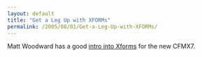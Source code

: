 ```yaml
---
layout: default
title: "Get a Leg Up with XFORMs"
permalink: /2005/08/01/Get-a-Leg-Up-with-XFORMs/
---
```


Matt Woodward has a good <a href="http://www.fusionauthority.com/Article.cfm/ArticleID:4430" target="_blank">intro into Xforms</a> for the new CFMX7.<br/>